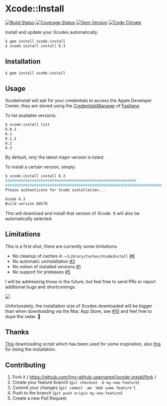 # Xcode::Install

[![Build Status](http://img.shields.io/travis/neonichu/xcode-install/master.svg?style=flat)](https://travis-ci.org/neonichu/xcode-install)
[![Coverage Status](https://coveralls.io/repos/neonichu/xcode-install/badge.svg)](https://coveralls.io/r/neonichu/xcode-install)
[![Gem Version](http://img.shields.io/gem/v/xcode-install.svg?style=flat)](http://badge.fury.io/rb/xcode-install)
[![Code Climate](http://img.shields.io/codeclimate/github/neonichu/xcode-install.svg?style=flat)](https://codeclimate.com/github/neonichu/xcode-install)

Install and update your Xcodes automatically.

```bash
$ gem install xcode-install
$ xcode-install install 6.3
```

## Installation

```bash
$ gem install xcode-install
```

## Usage

XcodeInstall will ask for your credentials to access the Apple Developer Center, they are stored
using the [CredentialsManager][1] of [Fastlane][2].

To list available versions:

```bash
$ xcode-install list
6.0.1
6.1
6.1.1
6.2
6.3
```

By default, only the latest major version is listed.

To install a certain version, simply:

```bash
$ xcode-install install 6.3
###########################################################               82.1%
######################################################################## 100.0%
Please authenticate for Xcode installation...

Xcode 6.3
Build version 6D570
```

This will download and install that version of Xcode. It will also be automatically selected.

## Limitations

This is a first shot, there are currently some limitations:

- No cleanup of caches in `~/Library/Caches/XcodeInstall` [#6](/../../issues/6)
- No automatic uninstallation [#3](/../../issues/3)
- No notion of installed versions [#1](/../../issues/1)
- No support for preleases [#5](/../../issues/5)

I will be addressing those in the future, but feel free to send PRs or report additional
bugs and shortcomings.

![](http://f.cl.ly/items/3h2O2k2K37280I331C3j/Screen%20Shot%202015-04-12%20at%2015.32.38.png)

Unfortunately, the installation size of Xcodes downloaded will be bigger than when downloading via the Mac App Store, see [#10](/../../issues/10) and feel free to dupe the radar. 📡

## Thanks

[This][3] downloading script which has been used for some inspiration, also [this][4]
for doing the installation.

## Contributing

1. Fork it ( https://github.com/[my-github-username]/xcode-install/fork )
2. Create your feature branch (`git checkout -b my-new-feature`)
3. Commit your changes (`git commit -am 'Add some feature'`)
4. Push to the branch (`git push origin my-new-feature`)
5. Create a new Pull Request


[1]: https://github.com/KrauseFx/CredentialsManager
[2]: http://fastlane.tools
[3]: http://atastypixel.com/blog/resuming-adc-downloads-cos-safari-sucks/
[4]: https://github.com/magneticbear/Jenkins_Bootstrap
